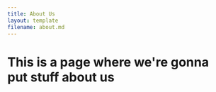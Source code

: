 ```yaml
---
title: About Us
layout: template
filename: about.md
--- 
```


# This is a page where we're gonna put stuff about us
